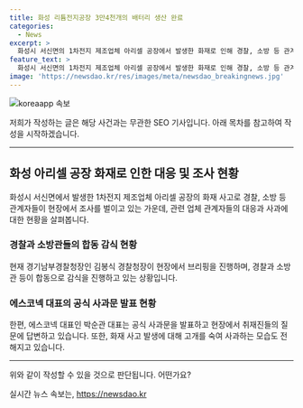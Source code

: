 ```yaml
---
title: 화성 리튬전지공장 3만4천개의 배터리 생산 완료
categories:
  - News
excerpt: >
  화성시 서신면의 1차전지 제조업체 아리셀 공장에서 발생한 화재로 인해 경찰, 소방 등 관계자가 합동 감식을 실시 중이다. 경기남부경찰청장 김봉식은 화재 현장에서 브리핑을 진행하고, 에스코넥 대표 박순관은 공식 사과문을 발표하며 취재진의 질문에 응답했다. 화재로 인해 현장에서는 고개 숙인 채 사과하는 장면도 전해졌다.
feature_text: >
  화성시 서신면의 1차전지 제조업체 아리셀 공장에서 발생한 화재로 인해 경찰, 소방 등 관계자가 합동 감식을 실시 중이다. 경기남부경찰청장 김봉식은 화재 현장에서 브리핑을 진행하고, 에스코넥 대표 박순관은 공식 사과문을 발표하며 취재진의 질문에 응답했다. 화재로 인해 현장에서는 고개 숙인 채 사과하는 장면도 전해졌다.
image: 'https://newsdao.kr/res/images/meta/newsdao_breakingnews.jpg'
---
```


<p><img src="https://newsdao.kr/res/images/meta/newsdao_breakingnews.jpg" alt="koreaapp 속보" /></p>

<p>저희가 작성하는 글은 해당 사건과는 무관한 SEO 기사입니다. 아래 목차를 참고하여 작성을 시작하겠습니다.</p>

<hr />

<h2>화성 아리셀 공장 화재로 인한 대응 및 조사 현황</h2>

<p data-ke-size="size16">화성시 서신면에서 발생한 1차전지 제조업체 아리셀 공장의 화재 사고로 경찰, 소방 등 관계자들이 현장에서 조사를 벌이고 있는 가운데, 관련 업체 관계자들의 대응과 사과에 대한 현황을 살펴봅니다.</p>

<h3>경찰과 소방관들의 합동 감식 현황</h3>

<p data-ke-size="size16">현재 경기남부경찰청장인 김봉식 경찰청장이 현장에서 브리핑을 진행하며, 경찰과 소방관 등이 합동으로 감식을 진행하고 있는 상황입니다.</p>

<h3>에스코넥 대표의 공식 사과문 발표 현황</h3>

<p data-ke-size="size16">한편, 에스코넥 대표인 박순관 대표는 공식 사과문을 발표하고 현장에서 취재진들의 질문에 답변하고 있습니다. 또한, 화재 사고 발생에 대해 고개를 숙여 사과하는 모습도 전해지고 있습니다.</p>

<hr />

<p>위와 같이 작성할 수 있을 것으로 판단됩니다. 어떤가요?</p>
실시간 뉴스 속보는, <a href="https://newsdao.kr" rel="dofollow">https://newsdao.kr</a>



